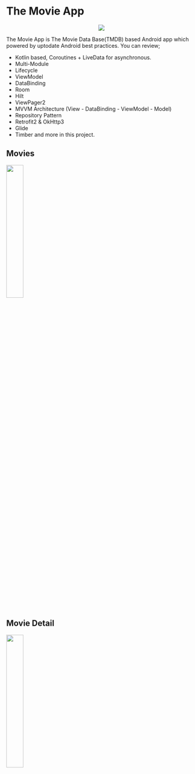 # The Movie App
<p align="center">
<img src="https://i.imgur.com/DkLdzwo.png" >
  </p>

The Movie App is The Movie Data Base(TMDB) based Android app which powered by uptodate Android best practices. You can review;
- Kotlin based, Coroutines + LiveData for asynchronous.
- Multi-Module
- Lifecycle
- ViewModel
- DataBinding
- Room
- Hilt
- ViewPager2
- MVVM Architecture (View - DataBinding - ViewModel - Model)
- Repository Pattern
- Retrofit2 & OkHttp3
- Glide
- Timber 
and more in this project.


## Movies
<img src="https://i.imgur.com/5v17VNa.jpg" width="30%" height="30%">

## Movie Detail
<img src="https://i.imgur.com/2xFji69.jpg" width="30%" height="30%">

